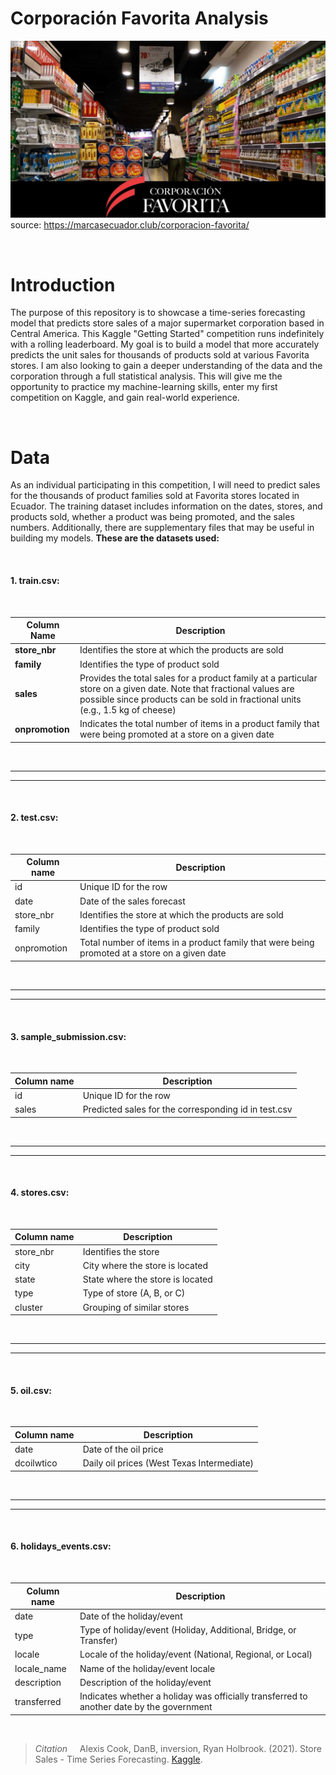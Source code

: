 # Corporación Favorita Analysis

![](/src/images/corporacion-la-favorita.jpg) source: https://marcasecuador.club/corporacion-favorita/

<br />

# Introduction
The purpose of this repository is to showcase a time-series forecasting model that predicts store sales of a major supermarket corporation based in Central America. This Kaggle "Getting Started" competition runs indefinitely with a rolling leaderboard. My goal is to build a model that more accurately predicts the unit sales for thousands of products sold at various Favorita stores. I am also looking to gain a deeper understanding of the data and the corporation through a full statistical analysis. This will give me the opportunity to practice my machine-learning skills, enter my first competition on Kaggle, and gain real-world experience.

<br />

# Data

As an individual participating in this competition, I will need to predict sales for the thousands of product families sold at Favorita stores located in Ecuador. The training dataset includes information on the dates, stores, and products sold, whether a product was being promoted, and the sales numbers. Additionally, there are supplementary files that may be useful in building my models. __These are the datasets used:__

<br />

#### **1. train.csv:**

<br />

| Column Name | Description |
|-------------|-------------|
| **store_nbr** | Identifies the store at which the products are sold |
| **family** | Identifies the type of product sold |
| **sales** | Provides the total sales for a product family at a particular store on a given date. Note that fractional values are possible since products can be sold in fractional units (e.g., 1.5 kg of cheese) |
| **onpromotion** | Indicates the total number of items in a product family that were being promoted at a store on a given date |

<br />

***
***

<br />

#### **2. test.csv:**

<br />

| Column name | Description |
|-------------|-------------|
| id          | Unique ID for the row |
| date        | Date of the sales forecast |
| store_nbr   | Identifies the store at which the products are sold |
| family      | Identifies the type of product sold |
| onpromotion | Total number of items in a product family that were being promoted at a store on a given date |

<br />

***
***

<br />

#### **3. sample_submission.csv:**

<br />

| Column name | Description |
|-------------|-------------|
| id          | Unique ID for the row |
| sales       | Predicted sales for the corresponding id in test.csv |


<br />

***
***

<br />

#### **4. stores.csv:**

<br />

| Column name | Description |
|-------------|-------------|
| store_nbr   | Identifies the store |
| city        | City where the store is located |
| state       | State where the store is located |
| type        | Type of store (A, B, or C) |
| cluster     | Grouping of similar stores |


<br />

***
***

<br />

#### **5. oil.csv:**

<br />

| Column name | Description |
|-------------|-------------|
| date        | Date of the oil price |
| dcoilwtico  | Daily oil prices (West Texas Intermediate) |


<br />

***
***

<br />

#### **6. holidays_events.csv:**

<br />

| Column name | Description |
|-------------|-------------|
| date        | Date of the holiday/event |
| type        | Type of holiday/event (Holiday, Additional, Bridge, or Transfer) |
| locale      | Locale of the holiday/event (National, Regional, or Local) |
| locale_name | Name of the holiday/event locale |
| description | Description of the holiday/event |
| transferred | Indicates whether a holiday was officially transferred to another date by the government |





 <br />

> *Citation* &nbsp;&nbsp;&nbsp; Alexis Cook, DanB, inversion, Ryan Holbrook. (2021). Store Sales - Time Series Forecasting. [Kaggle][1].

[1]: (https://kaggle.com/competitions/store-sales-time-series-forecasting)

<br />